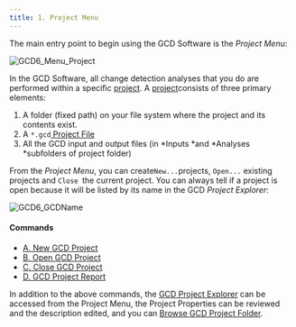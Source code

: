 ```yaml
---
title: 1. Project Menu
---
```


The main entry point to begin using the GCD Software is the *Project Menu*:

![GCD6_Menu_Project](C:\Users\A00805535\Documents\GitHub\gcd6help\docs\assets\images\GCD6_Menu_Project.png)

In the GCD Software, all change detection analyses that you do are performed within a specific [project](http://gcd6help.joewheaton.org/gcd-concepts/project). A [project](http://gcd6help.joewheaton.org/gcd-concepts/project)consists of three primary elements:

1. A folder (fixed path) on your file system where the project and its contents exist.
2. A `*.gcd`[ Project File](http://gcd6help.joewheaton.org/gcd-concepts/project/-gcd-files)
3. All the GCD input and output files (in *Inputs *and *Analyses *subfolders of project folder)

From the *Project Menu*, you can create` New... `projects, `Open...` existing projects and `Close `the current project. You can always tell if a project is open because it will be listed by its name in the GCD *Project Explorer*:

![GCD6_GCDName](C:\Users\A00805535\Documents\GitHub\gcd6help\docs\assets\images\GCD6_GCDName.png)

#### Commands

- [A. New GCD Project](http://gcd6help.joewheaton.org/gcd-command-reference/project-menu/new-project)
- [B. Open GCD Project](http://gcd6help.joewheaton.org/gcd-command-reference/project-menu/open-project)
- [C. Close GCD Project](http://gcd6help.joewheaton.org/gcd-command-reference/project-menu/close-project)
- [D. GCD Project Report](http://gcd6help.joewheaton.org/gcd-command-reference/project-menu/d-gcd-project-report)

In addition to the above commands, the [GCD Project Explorer](http://gcd6help.joewheaton.org/gcd-command-reference/gcd-project-explorer) can be accessed from the Project Menu, the Project Properties can be reviewed and the description edited, and you can [Browse GCD Project Folder](http://gcd6help.joewheaton.org/gcd-command-reference/gcd-project-explorer/project-context-menu/iii-explore-gcd-project-folder).

